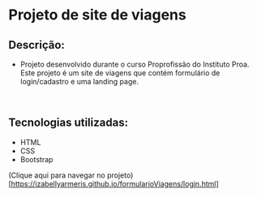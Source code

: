 # Projeto de site de viagens

## Descrição:

- Projeto desenvolvido durante o curso Proprofissão do Instituto Proa. Este projeto é um site de viagens que contém formulário de login/cadastro e uma landing page.

<br>

## Tecnologias utilizadas: 

- HTML
- CSS
- Bootstrap

(Clique aqui para navegar no projeto)[https://izabellyarmeris.github.io/formularioViagens/login.html] 